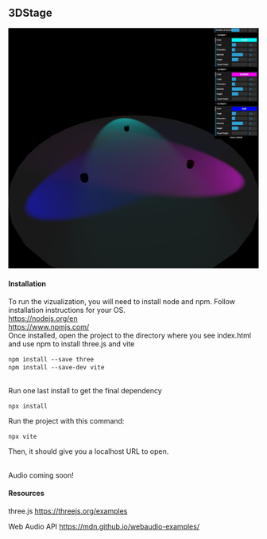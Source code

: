 ## 3DStage

![3D Stage](src/screenshot.png)

#### Installation
To run the vizualization, you will need to install node and npm. Follow installation instructions for your OS.
<br>
https://nodejs.org/en
<br>
https://www.npmjs.com/
<br>
Once installed, open the project to the directory where you see index.html and use npm to install three.js and vite
```
npm install --save three
npm install --save-dev vite
```
<br>
Run one last install to get the final dependency

```
npx install
```

Run the project with this command:
```
npx vite
```

Then, it should give you a localhost URL to open. 

<br>
Audio coming soon!

#### Resources
three.js
https://threejs.org/examples
<br>

Web Audio API
https://mdn.github.io/webaudio-examples/
<br>

